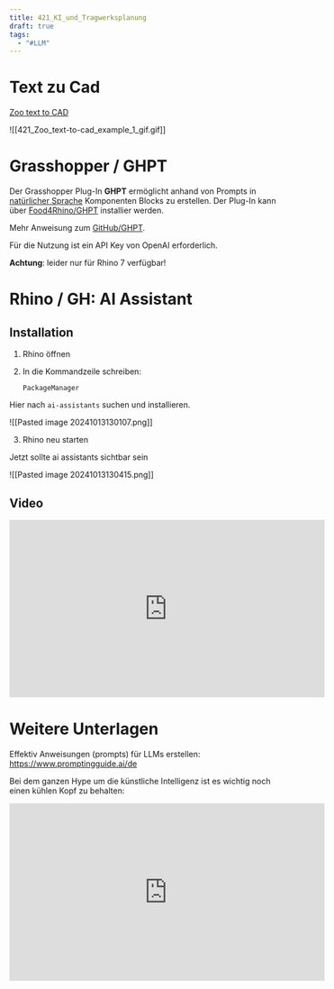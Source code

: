 ```yaml
---
title: 421_KI_und_Tragwerksplanung
draft: true
tags:
  - "#LLM"
---
```

 
# Text zu Cad


[Zoo text to CAD](https://zoo.dev/text-to-cad) 

![[421_Zoo_text-to-cad_example_1_gif.gif]]

# Grasshopper / GHPT

Der Grasshopper Plug-In **GHPT** ermöglicht anhand von Prompts in [natürlicher Sprache](https://de.wikipedia.org/wiki/Nat%C3%BCrliche_Sprache) Komponenten Blocks zu erstellen.
Der Plug-In kann über [Food4Rhino/GHPT](https://www.food4rhino.com/en/app/ghpt?_gl=1*apv80h*_up*MQ..*_ga*MTUxNTc0NzUwMS4xNzE5NjMxMDE3*_ga_FE9QK9PL3L*MTcxOTYzMTAxNi4xLjEuMTcxOTYzMTkwOS4wLjAuMA) installier werden.

Mehr Anweisung zum [GitHub/GHPT](https://github.com/enmerk4r/GHPT).

Für die Nutzung ist ein API Key von OpenAI erforderlich.

**Achtung**: leider nur für Rhino 7 verfügbar!

# Rhino / GH: AI Assistant

## Installation

1. Rhino öffnen

2. In die Kommandzeile schreiben:

	`PackageManager`

Hier nach `ai-assistants` suchen und installieren.

![[Pasted image 20241013130107.png]]

3. Rhino neu starten

Jetzt sollte ai assistants sichtbar sein

![[Pasted image 20241013130415.png]]

## Video

<iframe width="560" height="315" src="https://www.youtube.com/embed/ifJ152fE6jo?si=n0mRbtHVnai2m6Qc" title="YouTube video player" frameborder="0" allow="accelerometer; autoplay; clipboard-write; encrypted-media; gyroscope; picture-in-picture; web-share" referrerpolicy="strict-origin-when-cross-origin" allowfullscreen></iframe>


# Weitere Unterlagen

Effektiv Anweisungen (prompts) für LLMs erstellen: 
https://www.promptingguide.ai/de

Bei dem ganzen Hype um die künstliche Intelligenz ist es wichtig noch einen kühlen Kopf zu behalten:

<iframe width="560" height="315" src="https://www.youtube.com/embed/Pv0cfsastFs?si=FwkYDRCE4mKhV0Mw" title="YouTube video player" frameborder="0" allow="accelerometer; autoplay; clipboard-write; encrypted-media; gyroscope; picture-in-picture; web-share" referrerpolicy="strict-origin-when-cross-origin" allowfullscreen></iframe>